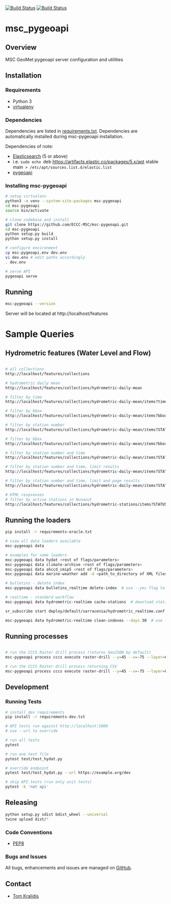 [![Build Status](https://github.com/ECCC-MSC/msc-pygeoapi/workflows/build%20%E2%9A%99%EF%B8%8F/badge.svg)](https://github.com/ECCC-MSC/msc-pygeoapi/actions)
[![Build Status](https://github.com/ECCC-MSC/msc-pygeoapi/workflows/flake8%20%E2%9A%99%EF%B8%8F/badge.svg)](https://github.com/ECCC-MSC/msc-pygeoapi/actions)

# msc_pygeoapi

## Overview

MSC GeoMet pygeoapi server configuration and utilities

## Installation

### Requirements
- Python 3
- [virtualenv](https://virtualenv.pypa.io/)

### Dependencies
Dependencies are listed in [requirements.txt](requirements.txt). Dependencies
are automatically installed during msc-pygeoapi installation.

Dependencies of note:
- [Elasticsearch](https://elastic.co) (5 or above)
 - i.e. `sudo echo `deb https://artifacts.elastic.co/packages/5.x/apt stable main` > /etc/apt/sources.list.d/elastic.list`
 - [pygeoapi](https://github.com/geopython/pygeoapi)

### Installing msc-pygeoapi
```bash
# setup virtualenv
python3 -m venv --system-site-packages msc-pygeoapi
cd msc-pygeoapi
source bin/activate

# clone codebase and install
git clone https://github.com/ECCC-MSC/msc-pygeoapi.git
cd msc-pygeoapi
python setup.py build
python setup.py install

# configure environment
cp msc-pygeoapi.env dev.env
vi dev.env # edit paths accordingly
. dev.env

# serve API
pygeoapi serve
```

## Running

```bash
msc-pygeoapi --version
```

Server will be located at http://localhost/features

# Sample Queries

## Hydrometric features (Water Level and Flow)

```bash

# all collections
http://localhost/features/collections

# hydrometric daily mean
http://localhost/features/collections/hydrometric-daily-mean

# filter by time
http://localhost/features/collections/hydrometric-daily-mean/items?time=2011-11-11/2012-11-11

# filter by bbox
http://localhost/features/collections/hydrometric-daily-mean/items?bbox=-80,45,-50,55

# filter by station number
http://localhost/features/collections/hydrometric-daily-mean/items?STATION_NUMBER=02RH066

# filter by bbox
http://localhost/features/collections/hydrometric-daily-mean/items?bbox=-80,40,-50,54

# filter by station number and time
http://localhost/features/collections/hydrometric-daily-mean/items?STATION_NUMBER=02RH066&time=2011-01-01/2012-12-31

# filter by station number and time, limit results
http://localhost/features/collections/hydrometric-daily-mean/items?STATION_NUMBER=02RH066&time=2011-01-01/2012-12-31&limit=100

# filter by station number and time, limit and page results
http://localhost/features/collections/hydrometric-daily-mean/items?STATION_NUMBER=02RH066&time=2011-01-01/2012-12-31&limit=100&offset=100

# HTML respsonses
# filter by active stations in Nunavut
http://localhost/features/collections/hydrometric-stations/items?STATUS_EN=Active&limit=5000&f=html&PROV_TERR_STATE_LOC=NU
```

## Running the loaders

```bash
pip install -r requirements-oracle.txt

# view all data loaders available
msc-pygeoapi data

# examples for some loaders
msc-pygeoapi data hydat <rest of flags/parameters>
msc-pygeoapi data climate-archive <rest of flags/parameters>
msc-pygeoapi data ahccd_cmip5 <rest of flags/parameters>
msc-pygeoapi data marine-weather add -d <path_to_directory of XML files>

# bulletins - delete index
msc-pygeoapi data bulletins_realtime delete-index  # use --yes flag to bypass prompt

# realtime - standard workflow
msc-pygeoapi data hydrometric-realtime cache-stations  # download stations list to $MSC_PYGEOAPI_CACHEDIR location

sr_subscribe start deploy/default/sarracenia/hydrometric_realtime.conf  # begin realtime update process

msc-pygeoapi data hydrometric-realtime clean-indexes --days 30  # use --yes flag to bypass prompt (usually in crontab)
```

## Running processes
```bash

# run the CCCS Raster drill process (returns GeoJSON by default)
msc-pygeoapi process cccs execute raster-drill --y=45 --x=-75 --layer=CMIP5.SFCWIND.HISTO.WINTER.ABS_PCTL95

# run the CCCS Raster drill process returning CSV
msc-pygeoapi process cccs execute raster-drill --y=45 --x=-75 --layer=CMIP5.SFCWIND.HISTO.WINTER.ABS_PCTL95 --format=CSV
```

## Development

### Running Tests

```bash
# install dev requirements
pip install -r requirements-dev.txt

# API tests run against http://localhost:5000
# use --url to override

# run all tests
pytest

# run one test file
pytest test/test_hydat.py

# override endpoint
pytest test/test_hydat.py --url https://example.org/dev

# skip API tests (run only unit tests)
pytest -k 'not api'
```

## Releasing

```bash
python setup.py sdist bdist_wheel --universal
twine upload dist/*
```

### Code Conventions

* [PEP8](https://www.python.org/dev/peps/pep-0008)

### Bugs and Issues

All bugs, enhancements and issues are managed on [GitHub](https://github.com/ECCC-MSC/msc-pygeoapi/issues).

## Contact

* [Tom Kralidis](https://github.com/tomkralidis)
